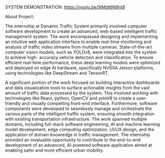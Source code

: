 SYSTEM DEMONSTRATION: https://youtu.be/9jMdt6N9nt8

About Project:

The internship at Dynamic Traffic System primarily involved computer
software development to create an advanced, web-based intelligent traffic
management system. The work encompassed designing and implementing an
intuitive web application interface to enable real-time monitoring and analysis of
traffic video streams from multiple cameras. State-of-the-art computer vision 
models, such as YOLOv8, were integrated into the system to achieve high-
accuracy vehicle detection and classification. To ensure efficient real-time 
performance, these deep learning models were optimized and deployed on edge
AI hardware, specifically NVIDIA Jetson platforms, using technologies like
DeepStream and TensorRT.

A significant portion of the work focused on building interactive
dashboards and data visualization tools to surface actionable insights from the
vast amount of traffic data processed by the system. This involved working with
technologies like React, python, OpenCV and yoloV8 to create a user-friendly
and visually compelling front-end interface. Furthermore, software components
were developed to seamlessly manage and orchestrate the various parts of the
intelligent traffic system, ensuring smooth integration with existing transportation
infrastructure. The work spanned multiple domains, including full-stack software
engineering, AI and machine learning model development, edge computing
optimization, UI/UX design, and the application of domain knowledge in traffic
management. The internship provided an invaluable opportunity to contribute to
the end-to-end development of an advanced, AI-powered software application
aimed at enabling safer and more efficient urban mobility.
